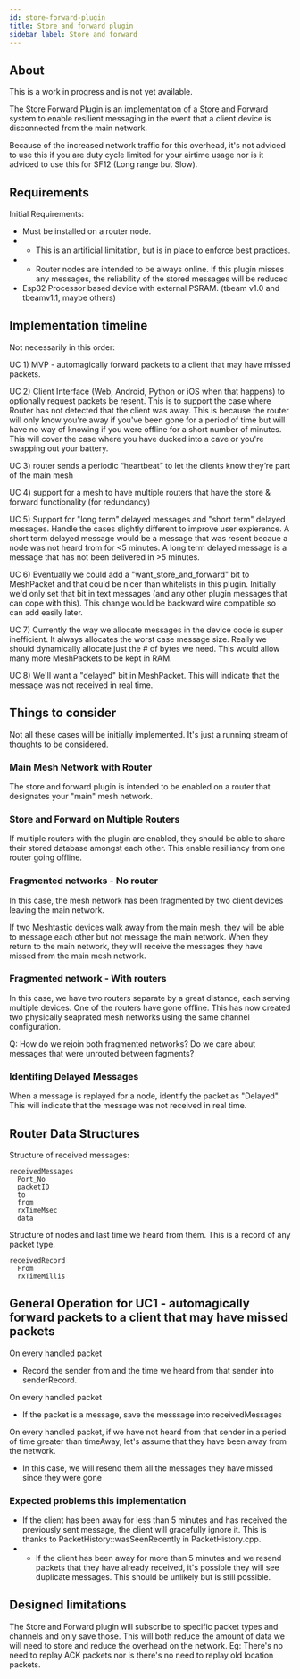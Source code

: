 ```yaml
---
id: store-forward-plugin
title: Store and forward plugin
sidebar_label: Store and forward
---
```


## About

This is a work in progress and is not yet available.

The Store Forward Plugin is an implementation of a Store and Forward system to enable resilient messaging in the event that a client device is disconnected from the main network.

Because of the increased network traffic for this overhead, it's not adviced to use this if you are duty cycle limited for your airtime usage nor is it adviced to use this for SF12 (Long range but Slow).

## Requirements

Initial Requirements:

* Must be installed on a router node.
* * This is an artificial limitation, but is in place to enforce best practices.
* * Router nodes are intended to be always online. If this plugin misses any messages, the reliability of the stored messages will be reduced
* Esp32 Processor based device with external PSRAM. (tbeam v1.0 and tbeamv1.1, maybe others)

## Implementation timeline

Not necessarily in this order:

UC 1) MVP - automagically forward packets to a client that may have missed packets.

UC 2) Client Interface (Web, Android, Python or iOS when that happens) to optionally request packets be resent. This is to support the case where Router has not detected that the client was away. This is because the router will only know you're away if you've been gone for a period of time but will have no way of knowing if you were offline for a short number of minutes. This will cover the case where you have ducked into a cave or you're swapping out your battery.

UC 3) router sends a periodic “heartbeat” to let the clients know they’re part of the main mesh

UC 4) support for a mesh to have multiple routers that have the store & forward functionality (for redundancy)

UC 5) Support for "long term" delayed messages and "short term" delayed messages. Handle the cases slightly different to improve user expierence. A short term delayed message would be a message that was resent becaue a node was not heard from for <5 minutes. A long term delayed message is a message that has not been delivered in >5 minutes.

UC 6) Eventually we could add a "want_store_and_forward" bit to MeshPacket and that could be nicer than whitelists in this plugin. Initially we'd only set that bit in text messages (and any other plugin messages that can cope with this). This change would be backward wire compatible so can add easily later.

UC 7) Currently the way we allocate messages in the device code is super inefficient. It always allocates the worst case message size. Really we should dynamically allocate just the # of bytes we need. This would allow many more MeshPackets to be kept in RAM.

UC 8) We'll want a "delayed" bit in MeshPacket. This will indicate that the message was not received in real time.

## Things to consider

Not all these cases will be initially implemented. It's just a running stream of thoughts to be considered.

### Main Mesh Network with Router

The store and forward plugin is intended to be enabled on a router that designates your "main" mesh network.

### Store and Forward on Multiple Routers

If multiple routers with the plugin are enabled, they should be able to share their stored database amongst each other. This enable resilliancy from one router going offline.

### Fragmented networks - No router

In this case, the mesh network has been fragmented by two client devices leaving the main network.

If two Meshtastic devices walk away from the main mesh, they will be able to message each other but not message the main network. When they return to the main network, they will receive the messages they have missed from the main mesh network.

### Fragmented network - With routers

In this case, we have two routers separate by a great distance, each serving multiple devices. One of the routers have gone offline. This has now created two physically seaprated mesh networks using the same channel configuration.

Q: How do we rejoin both fragmented networks? Do we care about messages that were unrouted between fagments?

### Identifing Delayed Messages

When a message is replayed for a node, identify the packet as "Delayed". This will indicate that the message was not received in real time.

## Router Data Structures

Structure of received messages:

    receivedMessages
      Port_No
      packetID
      to
      from
      rxTimeMsec
      data

Structure of nodes and last time we heard from them. This is a record of any packet type.

    receivedRecord
      From
      rxTimeMillis

## General Operation for UC1 - automagically forward packets to a client that may have missed packets

On every handled packet
* Record the sender from and the time we heard from that sender into senderRecord.

On every handled packet

* If the packet is a message, save the messsage into receivedMessages

On every handled packet, if we have not heard from that sender in a period of time greater than timeAway, let's assume that they have been away from the network.

* In this case, we will resend them all the messages they have missed since they were gone

### Expected problems this implementation

* If the client has been away for less than 5 minutes and has received the previously sent message, the client will gracefully ignore it. This is thanks to PacketHistory::wasSeenRecently in PacketHistory.cpp.
* * If the client has been away for more than 5 minutes and we resend packets that they have already received, it's possible they will see duplicate messages. This should be unlikely but is still possible. 


## Designed limitations

The Store and Forward plugin will subscribe to specific packet types and channels and only save those. This will both reduce the amount of data we will need to store and reduce the overhead on the network. Eg: There's no need to replay ACK packets nor is there's no need to replay old location packets.